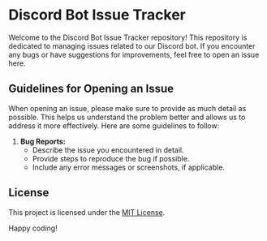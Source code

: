 # Discord Bot Issue Tracker

Welcome to the Discord Bot Issue Tracker repository! This repository is dedicated to managing issues related to our Discord bot. If you encounter any bugs or have suggestions for improvements, feel free to open an issue here.

## Guidelines for Opening an Issue

When opening an issue, please make sure to provide as much detail as possible. This helps us understand the problem better and allows us to address it more effectively. Here are some guidelines to follow:

1. **Bug Reports:**
   - Describe the issue you encountered in detail.
   - Provide steps to reproduce the bug if possible.
   - Include any error messages or screenshots, if applicable.

## License

This project is licensed under the [MIT License](./LICENSE).

Happy coding!
